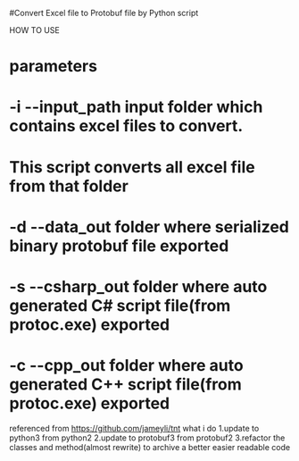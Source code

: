 #Convert Excel file to Protobuf file by Python script

HOW TO USE

# parameters
# -i --input_path input folder which contains excel files to convert.
#       This script converts all excel file from that folder
# -d --data_out folder where serialized binary protobuf file exported
# -s --csharp_out folder where auto generated C# script file(from protoc.exe) exported
# -c --cpp_out folder where auto generated C++ script file(from protoc.exe) exported


referenced from https://github.com/jameyli/tnt
what i do
1.update to python3 from python2
2.update to protobuf3 from protobuf2
3.refactor the classes and method(almost rewrite) to archive a better easier readable code
